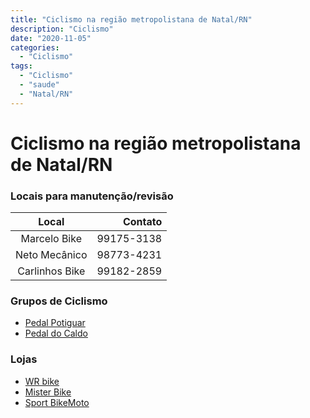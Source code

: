```yaml
---
title: "Ciclismo na região metropolistana de Natal/RN"
description: "Ciclismo"
date: "2020-11-05"
categories:
  - "Ciclismo"
tags:
  - "Ciclismo"
  - "saude"
  - "Natal/RN"
---
```




# Ciclismo na região metropolistana de Natal/RN


### Locais para manutenção/revisão
Local | Contato  
:-------: | ------: 
Marcelo Bike     | 99175-3138 
Neto Mecânico | 98773-4231 
Carlinhos Bike    | 99182-2859 



### Grupos de Ciclismo

- [Pedal Potiguar](https://www.instagram.com/pedal_potiguar/)
- [Pedal do Caldo](https://www.instagram.com/pedaldocaldo/)



### Lojas

- [WR bike](https://www.instagram.com/_wrbike/)  
- [Mister Bike](https://www.instagram.com/misterbikenatal/)
- [Sport BikeMoto](https://www.instagram.com/sport_bikemoto/)
